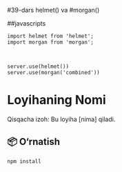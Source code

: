 #39-dars helmet() va #morgan()

##javascripts

```
import helmet from 'helmet';
import morgan from 'morgan';



server.use(helmet())
server.use(morgan('combined'))
```

# Loyihaning Nomi

Qisqacha izoh: Bu loyiha [nima] qiladi.

## 📦 O‘rnatish

```bash
npm install
```
